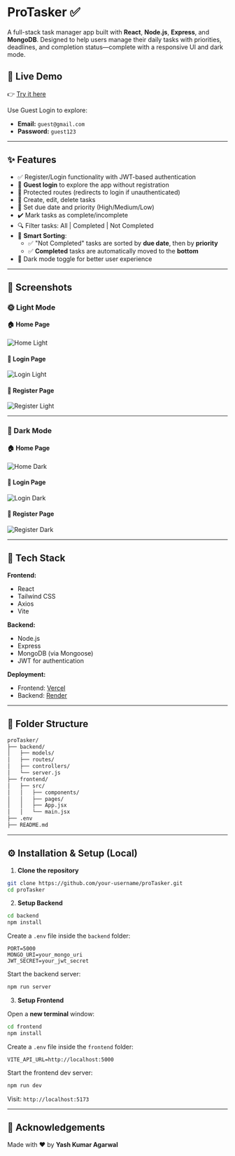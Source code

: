 # ProTasker ✅

A full-stack task manager app built with **React**, **Node.js**, **Express**, and **MongoDB**. Designed to help users manage their daily tasks with priorities, deadlines, and completion status—complete with a responsive UI and dark mode.

## 🔗 Live Demo

👉 [Try it here](https://pro-tasker-vert.vercel.app/login)

Use Guest Login to explore:
- **Email:** `guest@gmail.com`
- **Password:** `guest123`

---

## ✨ Features

- ✅ Register/Login functionality with JWT-based authentication  
- 🧪 **Guest login** to explore the app without registration  
- 🔐 Protected routes (redirects to login if unauthenticated)  
- 📝 Create, edit, delete tasks  
- 📅 Set due date and priority (High/Medium/Low)  
- ✔️ Mark tasks as complete/incomplete  
- 🔍 Filter tasks: All | Completed | Not Completed  
- 🔽 **Smart Sorting**:  
  - ✅ "Not Completed" tasks are sorted by **due date**, then by **priority**  
  - ✅ **Completed** tasks are automatically moved to the **bottom**  
- 🌙 Dark mode toggle for better user experience  

---

## 📸 Screenshots

### 🌞 Light Mode

#### 🏠 Home Page  
![Home Light](./frontend/screenshots/home-light.png)

#### 🔐 Login Page  
![Login Light](./frontend/screenshots/login-light.png)

#### 📝 Register Page  
![Register Light](./frontend/screenshots/register-light.png)

---

### 🌙 Dark Mode

#### 🏠 Home Page  
![Home Dark](./frontend/screenshots/home-dark.png)

#### 🔐 Login Page  
![Login Dark](./frontend/screenshots/login-dark.png)

#### 📝 Register Page  
![Register Dark](./frontend/screenshots/register-dark.png)

---

## 🧱 Tech Stack

**Frontend:**
- React
- Tailwind CSS
- Axios
- Vite

**Backend:**
- Node.js
- Express
- MongoDB (via Mongoose)
- JWT for authentication

**Deployment:**
- Frontend: [Vercel](https://pro-tasker-vert.vercel.app)
- Backend: [Render](https://protasker-backend-no9g.onrender.com)

---

## 📂 Folder Structure

```bash
proTasker/
├── backend/
│   ├── models/
│   ├── routes/
│   ├── controllers/
│   └── server.js
├── frontend/
│   ├── src/
│   │   ├── components/
│   │   ├── pages/
│   │   ├── App.jsx
│   │   └── main.jsx
├── .env
├── README.md
```

---

## ⚙️ Installation & Setup (Local)

1. **Clone the repository**

```bash
git clone https://github.com/your-username/proTasker.git
cd proTasker
```

2. **Setup Backend**

```bash
cd backend
npm install
```

Create a `.env` file inside the `backend` folder:

```env
PORT=5000
MONGO_URI=your_mongo_uri
JWT_SECRET=your_jwt_secret
```

Start the backend server:

```bash
npm run server
```

3. **Setup Frontend**

Open a **new terminal** window:

```bash
cd frontend
npm install
```

Create a `.env` file inside the `frontend` folder:

```env
VITE_API_URL=http://localhost:5000
```

Start the frontend dev server:

```bash
npm run dev
```

Visit: `http://localhost:5173`

---

## 🙌 Acknowledgements

Made with ❤️ by **Yash Kumar Agarwal**


